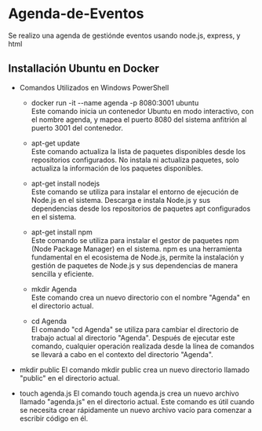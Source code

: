 # Agenda-de-Eventos

Se realizo una agenda de gestiónde eventos usando node.js, express, y html

## Installación Ubuntu en Docker

- Comandos Utilizados en Windows PowerShell <br>

  * docker run -it --name agenda -p 8080:3001 ubuntu <br>
    Este comando inicia un contenedor Ubuntu en modo interactivo, con el nombre agenda, y mapea el puerto 8080 del sistema anfitrión al puerto 3001 del contenedor.

  * apt-get update <br>
    Este comando actualiza la lista de paquetes disponibles desde los repositorios configurados. No instala ni actualiza paquetes, solo actualiza la información de los paquetes disponibles.

  * apt-get install nodejs <br>
    Este comando se utiliza para instalar el entorno de ejecución de Node.js en el sistema. Descarga e instala Node.js y sus dependencias desde los repositorios de paquetes apt configurados en el sistema.

  * apt-get install npm <br>
    Este comando se utiliza para instalar el gestor de paquetes npm (Node Package Manager) en el sistema. npm es una herramienta fundamental en el ecosistema de Node.js, permite la instalación y gestión de paquetes de Node.js y sus dependencias de manera sencilla y eficiente.

  * mkdir Agenda <br>
    Este comando crea un nuevo directorio con el nombre "Agenda" en el directorio actual.

  * cd Agenda <br>
    El comando "cd Agenda" se utiliza para cambiar el directorio de trabajo actual al directorio "Agenda". Después de ejecutar este comando, cualquier operación realizada desde la línea de comandos se llevará a cabo en el contexto del directorio "Agenda".

 * mkdir public
   El comando mkdir public crea un nuevo directorio llamado "public" en el directorio actual.

 * touch agenda.js
   El comando touch agenda.js crea un nuevo archivo llamado "agenda.js" en el directorio actual. Este comando es útil cuando se necesita crear rápidamente un nuevo archivo vacío para comenzar a escribir código en él.
  


